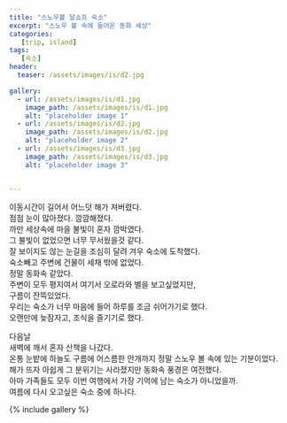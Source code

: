 ```yaml
---
title: "스노우볼 달쇼프 숙소"
excerpt: "스노우 볼 속에 들어온 동화 세상"
categories:
   [trip, island]
tags:
   [숙소]
header:
  teaser: /assets/images/is/d2.jpg

gallery:
  - url: /assets/images/is/d1.jpg
    image_path: /assets/images/is/d1.jpg
    alt: "placeholder image 1"
  - url: /assets/images/is/d2.jpg
    image_path: /assets/images/is/d2.jpg
    alt: "placeholder image 2"
  - url: /assets/images/is/d3.jpg
    image_path: /assets/images/is/d3.jpg
    alt: "placeholder image 3"


---
```


이동시간이 길어서 어느덧 해가 져버렸다.  
점점 눈이 많아졌다. 깜깜해졌다.  
까만 세상속에 마을 불빛이 혼자 깜박였다.   
그 불빛이 없었으면 너무 무서웠을것 같다.  
잘 보이지도 않는 눈길을 조심히 달려 겨우 숙소에 도착했다.  
숙소빼고 주변에 건물이 세채 밖에 없었다.  
정말 동화속 같았다.  
주변이 모두 평지여서 여기서 오로라와 별을 보고싶었지만,   
구름이 잔뜩있었다.  
우리는 숙소가 너무 마음에 들어 하루를 조금 쉬어가기로 했다.  
오랜만에 늦잠자고, 조식을 즐기기로 했다.  

다음날   
새벽에 깨서 혼자 산책을 나갔다.  
온통 눈밭에 하늘도 구름에 어스름한 안개까지 정말 스노우 볼 속에 있는 기분이었다.  
해가 뜨자 아쉽게 그 분위기는 사라졌지만 동화속 풍경은 여전했다.  
아마 가족들도 모두 이번 여행에서 가장 기억에 남는 숙소가 아니었을까.  
여름에 다시 오고싶은 숙소 중에 하나다.


{% include gallery  %}
